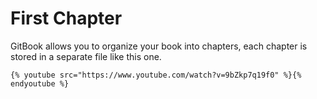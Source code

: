 # First Chapter

GitBook allows you to organize your book into chapters, each chapter is stored in a separate file like this one.

```
{% youtube src="https://www.youtube.com/watch?v=9bZkp7q19f0" %}{% endyoutube %}
```



